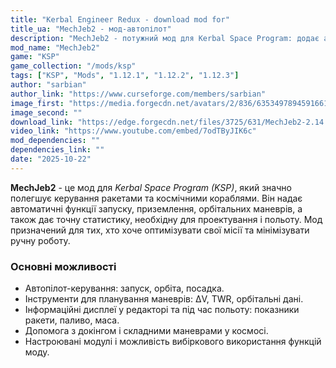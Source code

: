 ```yaml
---
title: "Kerbal Engineer Redux - download mod for"
title_ua: "MechJeb2 - мод-автопілот"
description: "MechJeb2 - потужний мод для Kerbal Space Program: додає автопілот, планувальник маневрів, детальну статистику ракети і допомога з орбітальними переходами."
mod_name: "MechJeb2"
game: "KSP"
game_collection: "/mods/ksp"
tags: ["KSP", "Mods", "1.12.1", "1.12.2", "1.12.3"]
author: "sarbian"
author_link: "https://www.curseforge.com/members/sarbian"
image_first: "https://media.forgecdn.net/avatars/2/836/635349789459166122.png"
image_second: ""
download_link: "https://edge.forgecdn.net/files/3725/631/MechJeb2-2.14.0.0.zip"
video_link: "https://www.youtube.com/embed/7odTByJIK6c"
mod_dependencies: ""
dependencies_link: ""
date: "2025-10-22"
---
```


**MechJeb2** - це мод для *Kerbal Space Program (KSP)*, який значно полегшує керування ракетами та космічними кораблями. Він надає автоматичні функції запуску, приземлення, орбітальних маневрів, а також дає точну статистику, необхідну для проектування і польоту.
Мод призначений для тих, хто хоче оптимізувати свої місії та мінімізувати ручну роботу. 


### Основні можливості

- Автопілот-керування: запуск, орбіта, посадка.
- Інструменти для планування маневрів: ΔV, TWR, орбітальні дані. 
- Інформаційні дисплеї у редакторі та під час польоту: показники ракети, паливо, маса.
- Допомога з докінгом і складними маневрами у космосі.
- Настроювані модулі і можливість вибіркового використання функцій моду.